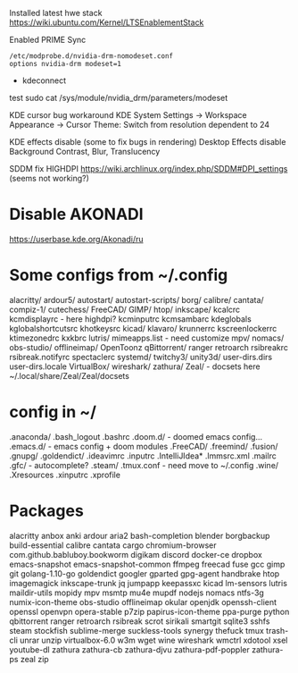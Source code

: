 Installed latest hwe stack
https://wiki.ubuntu.com/Kernel/LTSEnablementStack

Enabled PRIME Sync
```
/etc/modprobe.d/nvidia-drm-nomodeset.conf
options nvidia-drm modeset=1
```
- kdeconnect

test 
sudo cat /sys/module/nvidia_drm/parameters/modeset

KDE cursor bug workaround
KDE System Settings -> Workspace Appearance -> Cursor Theme: Switch from resolution dependent to 24

KDE effects disable (some to fix bugs in rendering)
Desktop Effects
disable Background Contrast, Blur, Translucency

SDDM fix HIGHDPI
https://wiki.archlinux.org/index.php/SDDM#DPI_settings (seems not working?)

# Disable AKONADI
https://userbase.kde.org/Akonadi/ru

# Some configs from ~/.config
alacritty/
ardour5/
autostart/
autostart-scripts/
borg/
calibre/
cantata/
compiz-1/
cutechess/
FreeCAD/
GIMP/
htop/
inkscape/
kcalcrc
kcmdisplayrc - here highdpi?
kcminputrc
kcmsambarc
kdeglobals 
kglobalshortcutsrc
khotkeysrc
kicad/
klavaro/
krunnerrc
kscreenlockerrc
ktimezonedrc
kxkbrc
lutris/
mimeapps.list - need customize
mpv/
nomacs/
obs-studio/
offlineimap/
OpenToonz
qBittorrent/
ranger
retroarch
rsibreakrc
rsibreak.notifyrc
spectaclerc
systemd/
twitchy3/
unity3d/
user-dirs.dirs
user-dirs.locale
VirtualBox/
wireshark/
zathura/
Zeal/ - docsets here ~/.local/share/Zeal/Zeal/docsets


# config in ~/
.anaconda/
.bash_logout 
.bashrc
.doom.d/ - doomed emacs config...
.emacs.d/ - emacs config + doom modules
.FreeCAD/
.freemind/
.fusion/
.gnupg/
.goldendict/
.ideavimrc
.inputrc
.IntelliJIdea*
.lmmsrc.xml
.mailrc
.gfc/ - autocomplete?
.steam/
.tmux.conf - need move to ~/.config
.wine/
.Xresources
.xinputrc
.xprofile

# Packages
alacritty
anbox
anki
ardour
aria2
bash-completion
blender
borgbackup
build-essential
calibre
cantata
cargo
chromium-browser
com.github.babluboy.bookworm
digikam
discord
docker-ce
dropbox
emacs-snapshot
emacs-snapshot-common
ffmpeg
freecad
fuse
gcc
gimp
git
golang-1.10-go
goldendict
googler
gparted
gpg-agent
handbrake
htop
imagemagick
inkscape-trunk
jq
jumpapp
keepassxc
kicad
lm-sensors
lutris
maildir-utils
mopidy
mpv
msmtp
mu4e
mupdf
nodejs
nomacs
ntfs-3g
numix-icon-theme
obs-studio
offlineimap
okular
openjdk
openssh-client
openssl
openvpn
opera-stable
p7zip
papirus-icon-theme
ppa-purge
python
qbittorrent
ranger
retroarch
rsibreak
scrot
sirikali
smartgit
sqlite3
sshfs
steam
stockfish
sublime-merge
suckless-tools
synergy
thefuck
tmux
trash-cli
unrar
unzip
virtualbox-6.0
w3m
wget
wine
wireshark
wmctrl
xdotool
xsel
youtube-dl
zathura
zathura-cb
zathura-djvu
zathura-pdf-poppler
zathura-ps
zeal
zip
